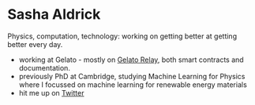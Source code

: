 # Sasha Aldrick

Physics, computation, technology: working on getting better at getting better every day.

* working at Gelato - mostly on [Gelato Relay](https://docs.gelato.network/developer-products/gelato-relay), both smart contracts and documentation. 
* previously PhD at Cambridge, studying Machine Learning for Physics where I focussed on machine learning for renewable energy materials
* hit me up on [Twitter](https://twitter.com/sashaaldrick)
